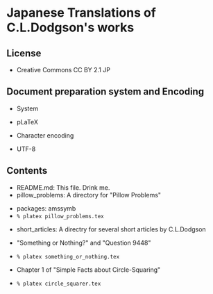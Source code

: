 # Japanese Translations of C.L.Dodgson's works


## License

* Creative Commons CC BY 2.1 JP

## Document preparation system and Encoding

* System

 + pLaTeX

* Character encoding

 + UTF-8

## Contents

* README.md: This file. Drink me.
* pillow_problems: A directory for "Pillow Problems"

 + packages: amssymb
 + `% platex pillow_problems.tex`

* short_articles: A directry for several short articles by C.L.Dodgson

 + "Something or Nothing?" and "Question 9448"

  * `% platex something_or_nothing.tex`

 + Chapter 1 of "Simple Facts about Circle-Squaring"

  * `% platex circle_squarer.tex`
